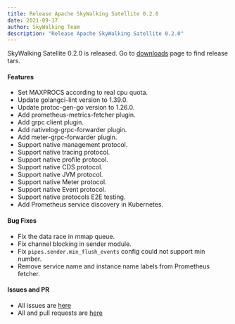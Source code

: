 ```yaml
---
title: Release Apache SkyWalking Satellite 0.2.0
date: 2021-09-17
author: SkyWalking Team
description: "Release Apache SkyWalking Satellite 0.2.0"
---
```


SkyWalking Satellite 0.2.0 is released. Go to [downloads](https://skywalking.apache.org/downloads) page to find release tars.

#### Features
* Set MAXPROCS according to real cpu quota.
* Update golangci-lint version to 1.39.0.
* Update protoc-gen-go version to 1.26.0.
* Add prometheus-metrics-fetcher plugin.
* Add grpc client plugin.
* Add nativelog-grpc-forwarder plugin.
* Add meter-grpc-forwarder plugin.
* Support native management protocol.
* Support native tracing protocol.
* Support native profile protocol.
* Support native CDS protocol.
* Support native JVM protocol.
* Support native Meter protocol.
* Support native Event protocol.
* Support native protocols E2E testing.
* Add Prometheus service discovery in Kubernetes.

#### Bug Fixes
* Fix the data race in mmap queue.
* Fix channel blocking in sender module.
* Fix `pipes.sender.min_flush_events` config could not support min number.
* Remove service name and instance name labels from Prometheus fetcher.

#### Issues and PR
- All issues are [here](https://github.com/apache/skywalking/milestone/80?closed=1)
- All and pull requests are [here](https://github.com/apache/skywalking-satellite/pulls?q=is%3Apr+milestone%3A0.2.0+is%3Aclosed)